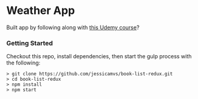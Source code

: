 # Weather App

Built app by following along with [this Udemy course](https://www.udemy.com/react-redux/)?

### Getting Started

Checkout this repo, install dependencies, then start the gulp process with the following:

```
> git clone https://github.com/jessicamvs/book-list-redux.git
> cd book-list-redux
> npm install
> npm start
```
